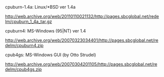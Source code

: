 cpuburn-1.4a: Linux/*BSD ver 1.4a

http://web.archive.org/web/20110110021132/http://pages.sbcglobal.net/redelm/cpuburn_1_4a_tar.gz

cpuburn4: MS-Windows (95|NT) ver 1.4

http://web.archive.org/web/20070323034401/http://pages.sbcglobal.net/redelm/cpuburn4.zip

cpub4gs: MS-Windows GUI (by Otto Strudel)

http://web.archive.org/web/20070304201105/http://pages.sbcglobal.net/redelm/cpub4gs.zip
